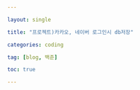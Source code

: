 ```yaml
---

layout: single

title: "프로젝트)카카오, 네이버 로그인시 db저장"

categories: coding

tag: [blog, 백준]

toc: true

---
```


